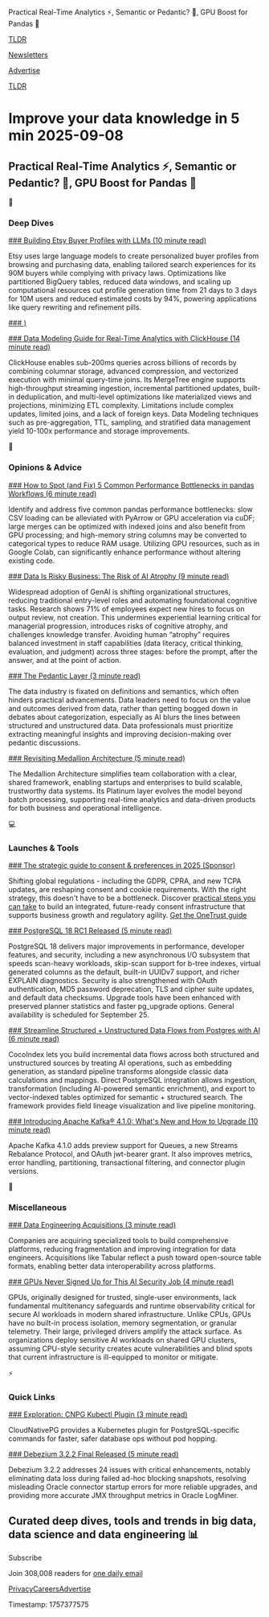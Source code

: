 Practical Real-Time Analytics ⚡, Semantic or Pedantic? 🤔, GPU Boost for Pandas 🐼

[TLDR](/)

[Newsletters](/newsletters)

[Advertise](https://advertise.tldr.tech/)

[TLDR](/)

# Improve your data knowledge in 5 min 2025-09-08

## Practical Real-Time Analytics ⚡, Semantic or Pedantic? 🤔, GPU Boost for Pandas 🐼

📱

### Deep Dives

[### Building Etsy Buyer Profiles with LLMs (10 minute read)](https://www.etsy.com/codeascraft/building-etsy-buyer-profiles-with-llms?utm_source=tldrdata)

Etsy uses large language models to create personalized buyer profiles from browsing and purchasing data, enabling tailored search experiences for its 90M buyers while complying with privacy laws. Optimizations like partitioned BigQuery tables, reduced data windows, and scaling up computational resources cut profile generation time from 21 days to 3 days for 10M users and reduced estimated costs by 94%, powering applications like query rewriting and refinement pills.

[### )](https://aws.amazon.com/blogs/big-data/deep-dive-into-the-amazon-managed-service-for-apache-flink-application-lifecycle-part-1/?utm_source=tldrdata)

[### Data Modeling Guide for Real-Time Analytics with ClickHouse (14 minute read)](https://www.ssp.sh/blog/practical-data-modeling-clickhouse/?utm_source=tldrdata)

ClickHouse enables sub-200ms queries across billions of records by combining columnar storage, advanced compression, and vectorized execution with minimal query-time joins. Its MergeTree engine supports high-throughput streaming ingestion, incremental partitioned updates, built-in deduplication, and multi-level optimizations like materialized views and projections, minimizing ETL complexity. Limitations include complex updates, limited joins, and a lack of foreign keys. Data Modeling techniques such as pre-aggregation, TTL, sampling, and stratified data management yield 10-100x performance and storage improvements.

🚀

### Opinions & Advice

[### How to Spot (and Fix) 5 Common Performance Bottlenecks in pandas Workflows (6 minute read)](https://developer.nvidia.com/blog/how-to-spot-and-fix-5-common-performance-bottlenecks-in-pandas-workflows/?utm_source=tldrdata)

Identify and address five common pandas performance bottlenecks: slow CSV loading can be alleviated with PyArrow or GPU acceleration via cuDF; large merges can be optimized with indexed joins and also benefit from GPU processing; and high-memory string columns may be converted to categorical types to reduce RAM usage. Utilizing GPU resources, such as in Google Colab, can significantly enhance performance without altering existing code.

[### Data Is Risky Business: The Risk of AI Atrophy (9 minute read)](https://tdan.com/data-is-risky-business-the-risk-of-ai-atrophy/32918?utm_source=tldrdata)

Widespread adoption of GenAI is shifting organizational structures, reducing traditional entry-level roles and automating foundational cognitive tasks. Research shows 71% of employees expect new hires to focus on output review, not creation. This undermines experiential learning critical for managerial progression, introduces risks of cognitive atrophy, and challenges knowledge transfer. Avoiding human “atrophy” requires balanced investment in staff capabilities (data literacy, critical thinking, evaluation, and judgment) across three stages: before the prompt, after the answer, and at the point of action.

[### The Pedantic Layer (3 minute read)](https://joereis.substack.com/p/the-pedantic-layer?utm_source=tldrdata)

The data industry is fixated on definitions and semantics, which often hinders practical advancements. Data leaders need to focus on the value and outcomes derived from data, rather than getting bogged down in debates about categorization, especially as AI blurs the lines between structured and unstructured data. Data professionals must prioritize extracting meaningful insights and improving decision-making over pedantic discussions.

[### Revisiting Medallion Architecture (5 minute read)](https://www.dataengineeringweekly.com/p/revisiting-medallion-architecture?utm_source=tldrdata)

The Medallion Architecture simplifies team collaboration with a clear, shared framework, enabling startups and enterprises to build scalable, trustworthy data systems. Its Platinum layer evolves the model beyond batch processing, supporting real-time analytics and data-driven products for both business and operational intelligence.

💻

### Launches & Tools

[### The strategic guide to consent & preferences in 2025 (Sponsor)](https://www.onetrust.com/resources/tldr-csyn/the-strategic-guide-to-consent-and-preferences-ebook/?utm_medium=newsletter&amp;utm_source=tldr-data&amp;utm_campaign=20250908)

Shifting global regulations - including the GDPR, CPRA, and new TCPA updates, are reshaping consent and cookie requirements. With the right strategy, this doesn't have to be a bottleneck. Discover [practical steps you can take](https://www.onetrust.com/resources/tldr-csyn/the-strategic-guide-to-consent-and-preferences-ebook/?utm_medium=newsletter&utm_source=tldr-data&utm_campaign=20250908) to build an integrated, future-ready consent infrastructure that supports business growth and regulatory agility. [Get the OneTrust guide](https://www.onetrust.com/resources/tldr-csyn/the-strategic-guide-to-consent-and-preferences-ebook/?utm_medium=newsletter&utm_source=tldr-data&utm_campaign=20250908)

[### PostgreSQL 18 RC1 Released (5 minute read)](https://www.postgresql.org/about/news/postgresql-18-rc-1-released-3130/?utm_source=tldrdata)

PostgreSQL 18 delivers major improvements in performance, developer features, and security, including a new asynchronous I/O subsystem that speeds scan-heavy workloads, skip-scan support for b-tree indexes, virtual generated columns as the default, built-in UUIDv7 support, and richer EXPLAIN diagnostics. Security is also strengthened with OAuth authentication, MD5 password deprecation, TLS and cipher suite updates, and default data checksums. Upgrade tools have been enhanced with preserved planner statistics and faster pg\_upgrade options. General availability is scheduled for September 25.

[### Streamline Structured + Unstructured Data Flows from Postgres with AI (6 minute read)](https://hackernoon.com/streamline-structured-unstructured-data-flows-from-postgres-with-ai?utm_source=tldrdata)

CocoIndex lets you build incremental data flows across both structured and unstructured sources by treating AI operations, such as embedding generation, as standard pipeline transforms alongside classic data calculations and mappings. Direct PostgreSQL integration allows ingestion, transformation (including AI-powered semantic enrichment), and export to vector-indexed tables optimized for semantic + structured search. The framework provides field lineage visualization and live pipeline monitoring.

[### Introducing Apache Kafka® 4.1.0: What's New and How to Upgrade (10 minute read)](https://www.confluent.io/blog/introducing-apache-kafka-4-1/?utm_source=tldrdata)

Apache Kafka 4.1.0 adds preview support for Queues, a new Streams Rebalance Protocol, and OAuth jwt-bearer grant. It also improves metrics, error handling, partitioning, transactional filtering, and connector plugin versions.

🎁

### Miscellaneous

[### Data Engineering Acquisitions (3 minute read)](https://www.ssp.sh/brain/data-engineering-acquisitions/?utm_source=tldrdata)

Companies are acquiring specialized tools to build comprehensive platforms, reducing fragmentation and improving integration for data engineers. Acquisitions like Tabular reflect a push toward open-source table formats, enabling better data interoperability across platforms.

[### GPUs Never Signed Up for This AI Security Job (4 minute read)](https://thenewstack.io/gpus-never-signed-up-for-this-ai-security-job/?utm_source=tldrdata)

GPUs, originally designed for trusted, single-user environments, lack fundamental multitenancy safeguards and runtime observability critical for secure AI workloads in modern shared infrastructure. Unlike CPUs, GPUs have no built-in process isolation, memory segmentation, or granular telemetry. Their large, privileged drivers amplify the attack surface. As organizations deploy sensitive AI workloads on shared GPU clusters, assuming CPU-style security creates acute vulnerabilities and blind spots that current infrastructure is ill-equipped to monitor or mitigate.

⚡️

### Quick Links

[### Exploration: CNPG Kubectl Plugin (3 minute read)](https://www.cybertec-postgresql.com/en/exploration-cnpg-kubectl-plugin/?utm_source=tldrdata)

CloudNativePG provides a Kubernetes plugin for PostgreSQL-specific commands for faster, safer database ops without pod hopping.

[### Debezium 3.2.2 Final Released (5 minute read)](https://debezium.io/blog/2025/09/04/debezium-3-2-2-final-released/?utm_source=tldrdata)

Debezium 3.2.2 addresses 24 issues with critical enhancements, notably eliminating data loss during failed ad-hoc blocking snapshots, resolving misleading Oracle connector startup errors for more reliable upgrades, and providing more accurate JMX throughput metrics in Oracle LogMiner.

## Curated deep dives, tools and trends in big data, data science and data engineering 📊

Subscribe

Join 308,008 readers for [one daily email](/api/latest/data)

[Privacy](/privacy)[Careers](https://jobs.ashbyhq.com/tldr.tech)[Advertise](/data/advertise)

Timestamp: 1757377575